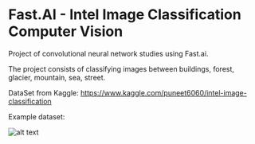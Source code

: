 # Fast.AI - Intel Image Classification Computer Vision 

Project of convolutional neural network studies using Fast.ai. 

The project consists of classifying images between buildings, forest, glacier, mountain, sea, street.

DataSet from Kaggle: https://www.kaggle.com/puneet6060/intel-image-classification

Example dataset: 

![alt text](https://www.kaggleusercontent.com/kf/14265429/eyJhbGciOiJkaXIiLCJlbmMiOiJBMTI4Q0JDLUhTMjU2In0..6JKcnLVrmjZ2rSjc9ekneA.mYVxyFG9feFbNIVtvMm6ywdlaFKZlMFGHAVesZqJpZfJYbSCbp-7LKKJrJlIHFVaV2tbW8ZYsPz_YJqkrvum0LKgElJVhcdPabUVE1mUsx98zfdJlEi1xiSyCXUSHNLkr-GkpXrfoxc-mGJhoA9q3MXaNWVdG8okB6hnORndebc.A81Q7AXHld4KcLZRTdJtzg/__results___files/__results___3_0.png)

